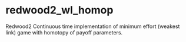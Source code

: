 # redwood2_wl_homop
Redwood2 Continuous time implementation of minimum effort (weakest link) game with homotopy of payoff parameters. 

